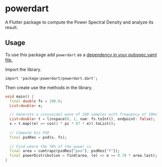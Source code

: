 # powerdart

A Flutter package to compute the Power Spectral Density and analyze its result.

## Usage

To use this package add `powerdart` as a [dependency in your pubspec.yaml file.](https://flutter.dev/docs/development/packages-and-plugins/using-packages)

Import the library.

`import 'package:powerdart/powerdart.dart';`

Then create use the methods in the library.

```dart
void main() {
  final double fs = 100.0;
  List<double> x;

  // Generate a sinusoidal wave of 100 samples with frequency of 10Hz   
  List<double> t = linspace(0, 1, num: fs.toInt(), endpoint: false);
  x = t.map((e) => cos(2 * pi * 87 * e)).toList();
  
  // Compute his PSD
  final psdRes = psd(x, fs);
  
  // Find where the 70% of the power is
  final area = cumtrapz(psdRes["pxx"], psdRes["f"]);
  final powerDistribution = find(area, (e) => e >= 0.70 * area.last);
}
```

